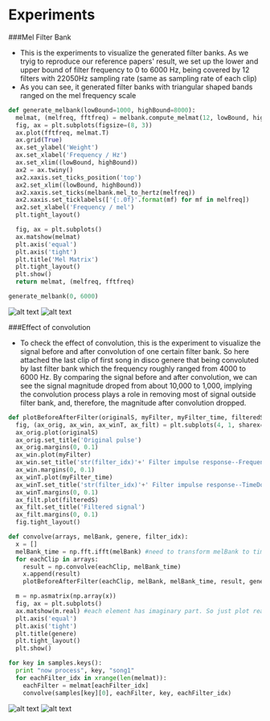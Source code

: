 # Experiments
###Mel Filter Bank
* This is the experiments to visualize the generated filter banks. As we tryig to reproduce our reference papers' result, we set up the lower and upper bound of filter frequency to 0 to 6000 Hz, being covered by 12 filters with 22050Hz sampling rate (same as sampling rate of each clip)
* As you can see, it generated filter banks with triangular shaped bands ranged on the mel frequency scale
```python
def generate_melbank(lowBound=1000, highBound=8000):
  melmat, (melfreq, fftfreq) = melbank.compute_melmat(12, lowBound, highBound, num_fft_bands=4097, sample_rate=22050)
  fig, ax = plt.subplots(figsize=(8, 3))
  ax.plot(fftfreq, melmat.T)
  ax.grid(True)
  ax.set_ylabel('Weight')
  ax.set_xlabel('Frequency / Hz')
  ax.set_xlim((lowBound, highBound))
  ax2 = ax.twiny()
  ax2.xaxis.set_ticks_position('top')
  ax2.set_xlim((lowBound, highBound))
  ax2.xaxis.set_ticks(melbank.mel_to_hertz(melfreq))
  ax2.xaxis.set_ticklabels(['{:.0f}'.format(mf) for mf in melfreq])
  ax2.set_xlabel('Frequency / mel')
  plt.tight_layout()

  fig, ax = plt.subplots()
  ax.matshow(melmat)
  plt.axis('equal')
  plt.axis('tight')
  plt.title('Mel Matrix')
  plt.tight_layout()
  plt.show()
  return melmat, (melfreq, fftfreq)

generate_melbank(0, 6000)
```
![alt text](https://github.com/jfriend08/MusicClassification/blob/dev2/baseLineReport/figures/Mel_Matrix.png "Mel_Matrix")
![alt text](https://github.com/jfriend08/MusicClassification/blob/dev2/baseLineReport/figures/mel_frequency_bank.png "mel_frequency_bank")


###Effect of convolution
* To check the effect of convolution, this is the experiment to visualize the signal before and after convolution of one certain filter bank. So here attached the last clip of first song in disco genere that being convoluted by last filter bank which the frequency roughly ranged from 4000 to 6000 Hz. By comparing the signal before and after convolution, we can see the signal magnitude droped from about 10,000 to 1,000, implying the convolution process plays a role in removing most of signal outside filter bank, and, therefore, the magnitude after convolution dropped.
```python
def plotBeforeAfterFilter(originalS, myFilter, myFilter_time, filteredS, genere, filter_idx):
  fig, (ax_orig, ax_win, ax_winT, ax_filt) = plt.subplots(4, 1, sharex=True)
  ax_orig.plot(originalS)
  ax_orig.set_title('Original pulse')
  ax_orig.margins(0, 0.1)
  ax_win.plot(myFilter)
  ax_win.set_title('str(filter_idx)'+' Filter impulse response--FrequencyDomain')
  ax_win.margins(0, 0.1)
  ax_winT.plot(myFilter_time)
  ax_winT.set_title('str(filter_idx)'+' Filter impulse response--TimeDomain')
  ax_winT.margins(0, 0.1)
  ax_filt.plot(filteredS)
  ax_filt.set_title('Filtered signal')
  ax_filt.margins(0, 0.1)
  fig.tight_layout()

def convolve(arrays, melBank, genere, filter_idx):
  x = []
  melBank_time = np.fft.ifft(melBank) #need to transform melBank to time domain
  for eachClip in arrays:
    result = np.convolve(eachClip, melBank_time)
    x.append(result)
    plotBeforeAfterFilter(eachClip, melBank, melBank_time, result, genere, filter_idx)

  m = np.asmatrix(np.array(x))
  fig, ax = plt.subplots()
  ax.matshow(m.real) #each element has imaginary part. So just plot real part
  plt.axis('equal')
  plt.axis('tight')
  plt.title(genere)
  plt.tight_layout()
  plt.show()

for key in samples.keys():
  print "now process", key, "song1"
  for eachFilter_idx in xrange(len(melmat)):
    eachFilter = melmat[eachFilter_idx]
    convolve(samples[key][0], eachFilter, key, eachFilter_idx)
```
![alt text](https://github.com/jfriend08/MusicClassification/blob/dev2/baseLineReport/figures/FilterFigure_Filter11disco.png "FilterFigure_Filter11disco")
![alt text](https://github.com/jfriend08/MusicClassification/blob/dev2/baseLineReport/figures/Convolution_Filter11disco.png "Convolution_Filter11disco")